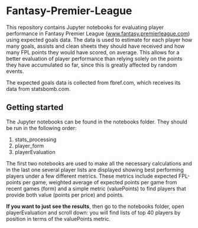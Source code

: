# Fantasy-Premier-League

This repository contains Jupyter notebooks for evaluating player performance in Fantasy Premier League (www.fantasy.premierleague.com) using expected goals data. The data is used to estimate for each player how many goals, assists and clean sheets they should have received and how many FPL points they would have scored, on average. This allows for a better evaluation of player performance than relying solely on the points they have accumulated so far, since this is greatly affected by random events.

The expected goals data is collected from fbref.com, which receives its data from statsbomb.com.

## Getting started

The Jupyter notebooks can be found in the notebooks folder. They should be run in the following order: 

1. stats_processing
2. player_form
3. playerEvaluation

The first two notebooks are used to make all the necessary calculations and in the last one several player lists are displayed showing best performing players under a few different metrics. These metrics include expected FPL-points per game, weighted average of expected points per game from recent games (form) and a simple metric (valuePoints) to find players that provide both value (points per price) and points.

**If you want to just see the results**, then go to the notebooks folder, open playerEvaluation and scroll down: you will find lists of top 40 players by position in terms of the valuePoints metric.
